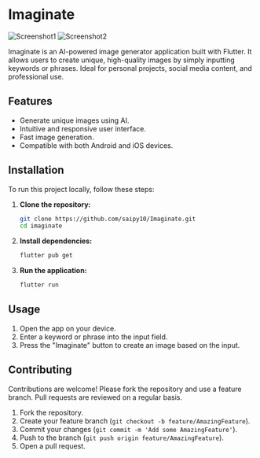 # Imaginate

![Screenshot1](https://github.com/saipy10/Imaginate/assets/163659867/1eec30da-14d7-4cb3-9d3c-72dd9a9a8497)
![Screenshot2](https://github.com/saipy10/Imaginate/assets/163659867/a959a509-b054-4aa4-a0e3-5c776027ed28)

Imaginate is an AI-powered image generator application built with Flutter. It allows users to create unique, high-quality images by simply inputting keywords or phrases. Ideal for personal projects, social media content, and professional use.


## Features

- Generate unique images using AI.
- Intuitive and responsive user interface.
- Fast image generation.
- Compatible with both Android and iOS devices.

## Installation

To run this project locally, follow these steps:

1. **Clone the repository:**

    ```bash
    git clone https://github.com/saipy10/Imaginate.git
    cd imaginate
    ```

2. **Install dependencies:**

    ```bash
    flutter pub get
    ```

3. **Run the application:**

    ```bash
    flutter run
    ```

## Usage

1. Open the app on your device.
2. Enter a keyword or phrase into the input field.
3. Press the "Imaginate" button to create an image based on the input.

## Contributing

Contributions are welcome! Please fork the repository and use a feature branch. Pull requests are reviewed on a regular basis.

1. Fork the repository.
2. Create your feature branch (`git checkout -b feature/AmazingFeature`).
3. Commit your changes (`git commit -m 'Add some AmazingFeature'`).
4. Push to the branch (`git push origin feature/AmazingFeature`).
5. Open a pull request.
